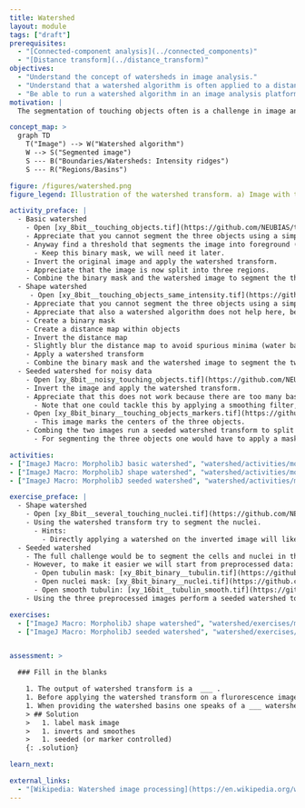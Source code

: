 ```yaml
---
title: Watershed
layout: module
tags: ["draft"]
prerequisites:
  - "[Connected-component analysis](../connected_components)"
  - "[Distance transform](../distance_transform)"
objectives:
  - "Understand the concept of watersheds in image analysis."
  - "Understand that a watershed algorithm is often applied to a distance map to split objects by their shape."
  - "Be able to run a watershed algorithm in an image analysis platform."
motivation: |
  The segmentation of touching objects often is a challenge in image analysis. The watershed algorithm is a very common operation to split touching objects and is available in most image analysis frameworks.

concept_map: >
  graph TD
    T("Image") --> W("Watershed algorithm")
    W --> S("Segmented image")
    S --- B("Boundaries/Watersheds: Intensity ridges")
    S --- R("Regions/Basins")

figure: /figures/watershed.png
figure_legend: Illustration of the watershed transform. a) Image with three objects that cannot be separated by a simple threshold. b) Foreground background segmentation of (a). c) Watershed transform of (e). d) (c) masked with (d). e) Inverse of (a). f) Intensity line profile along the line depicted in (e) with illustration of filling up the basins up to a the level where the yellow and blue regions meet and a watershed is build. g) as (f) but filling up the basins to a higher level.

activity_preface: |
  - Basic watershed
    - Open [xy_8bit__touching_objects.tif](https://github.com/NEUBIAS/training-resources/raw/master/image_data/xy_8bit__touching_objects.tif).
    - Appreciate that you cannot segment the three objects using a simple threshold.
    - Anyway find a threshold that segments the image into foreground (objects) and background
      - Keep this binary mask, we will need it later.
    - Invert the original image and apply the watershed transform.
    - Appreciate that the image is now split into three regions.
    - Combine the binary mask and the watershed image to segment the three objects.
  - Shape watershed
     - Open [xy_8bit__touching_objects_same_intensity.tif](https://github.com/NEUBIAS/training-resources/raw/master/image_data/xy_8bit__touching_objects_same_intensity.tif).
    - Appreciate that you cannot segment the three objects using a simple threshold.
    - Appreciate that also a watershed algorithm does not help here, because there is no "intensity ridge" bewteen the two touching objects.
    - Create a binary mask
    - Create a distance map within objects
    - Invert the distance map
    - Slightly blur the distance map to avoid spurious minima (water basins)
    - Apply a watershed transform
    - Combine the binary mask and the watershed image to segment the two objects
  - Seeded watershed for noisy data
    - Open [xy_8bit__noisy_touching_objects.tif](https://github.com/NEUBIAS/training-resources/raw/master/image_data/xy_8bit__noisy_touching_objects.tif).
    - Invert the image and apply the watershed transform.
    - Appreciate that this does not work because there are too many basin due to the noise.
      - Note that one could tackle this by applying a smoothing filter, but we want to explore another route now.
    - Open [xy_8bit_binary__touching_objects_markers.tif](https://github.com/NEUBIAS/training-resources/raw/master/image_data/xy_8bit_binary__touching_objects_markers.tif).
      - This image marks the centers of the three objects.
    - Combing the two images run a seeded watershed transform to split the image into three regions.
      - For segmenting the three objects one would have to apply a mask to the resulting image (see activities above).

activities:
- ["ImageJ Macro: MorpholibJ basic watershed", "watershed/activities/morpholibj_basic_watershed.ijm", "java"]
- ["ImageJ Macro: MorpholibJ shape watershed", "watershed/activities/morpholibj_shape_watershed.ijm", "java"]
- ["ImageJ Macro: MorpholibJ seeded watershed", "watershed/activities/morpholibj_seeded_watershed.ijm", "java"]

exercise_preface: |
  - Shape watershed
    - Open [xy_8bit__several_touching_nuclei.tif](https://github.com/NEUBIAS/training-resources/raw/master/image_data/xy_8bit__several_touching_nuclei.tif)
    - Using the watershed transform try to segment the nuclei.
      - Hints:
        - Directly applying a watershed on the inverted image will likely fail as there are too many intensity maxima even within one nucleus. Thus, one will need to binarise the image and perform a watershed on the distance transform.
  - Seeded watershed
    - The full challenge would be to segment the cells and nuclei in this image: [xyc_16bit__nuclei_tubulin.tif](https://github.com/NEUBIAS/training-resources/raw/master/image_data/xyc_16bit__nuclei_tubulin.tif)
    - However, to make it easier we will start from preprocessed data:
      - Open tubulin mask: [xy_8bit_binary__tubulin.tif](https://github.com/NEUBIAS/training-resources/raw/master/image_data/xy_8bit_binary__tubulin.tif)
      - Open nuclei mask: [xy_8bit_binary__nuclei.tif](https://github.com/NEUBIAS/training-resources/raw/master    /image_data/xy_8bit_binary__nuclei.tif)
      - Open smooth tubulin: [xy_16bit__tubulin_smooth.tif](https://github.com/NEUBIAS/training-resources/raw/master    /image_data/xy_16bit__tubulin_smooth.tif)
    - Using the three preprocessed images perform a seeded watershed to segment the cells.

exercises:
  - ["ImageJ Macro: MorpholibJ shape watershed", "watershed/exercises/morpholibj_shape_watershed_exercise.ijm"]
  - ["ImageJ Macro: MorpholibJ seeded watershed", "watershed/exercises/morpholibj_seeded_watershed_exercise.ijm"]


assessment: >

  ### Fill in the blanks

    1. The output of watershed transform is a  ___ .
    1. Before applying the watershed transform on a flurorescence image, one often ___ and ___ the image.
    1. When providing the watershed basins one speaks of a ___ watershed transform.
    > ## Solution
    >   1. label mask image
    >   1. inverts and smoothes
    >   1. seeded (or marker controlled)
    {: .solution}

learn_next:

external_links:
  - "[Wikipedia: Watershed image processing](https://en.wikipedia.org/wiki/Watershed_(image_processing))"
---
```


